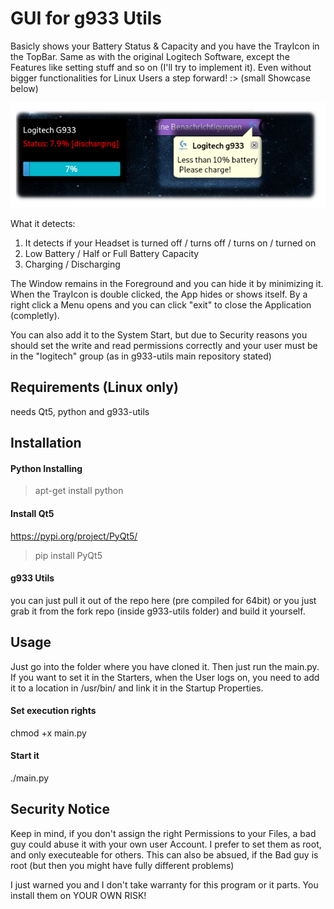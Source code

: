 # GUI for g933 Utils
Basicly shows your Battery Status & Capacity and you have the TrayIcon in the TopBar. Same as with the original Logitech Software, except the Features like setting stuff and so on (I'll try to implement it).  Even without bigger functionalities for Linux Users a step forward! :> (small Showcase below)

![Showcase](showcase.png)

What it detects:
1. It detects if your Headset is turned off / turns off / turns on / turned on
2. Low Battery / Half or Full Battery Capacity
3. Charging / Discharging

The Window remains in the Foreground and you can hide it by minimizing it. When the TrayIcon is double clicked, the App hides or shows itself. By a right click a Menu opens and you can click "exit" to close the Application (completly).

You can also add it to the System Start, but due to Security reasons you should set the write and read permissions correctly and your user must be in the "logitech" group (as in g933-utils main repository stated)

## Requirements (Linux only)
needs Qt5, python and g933-utils

## Installation
#### Python Installing
> apt-get install python

#### Install Qt5 
https://pypi.org/project/PyQt5/
> pip install PyQt5

#### g933 Utils
you can just pull it out of the repo here  (pre compiled for 64bit) or you just grab it from the fork repo (inside g933-utils folder) and build it yourself.

## Usage
Just go into the folder where you have cloned it. Then just run the main.py. If you want to set it in the Starters, when the User logs on, you need to add it to a location in /usr/bin/<folder> and link it in the Startup Properties. 
  
#### Set execution rights
chmod +x main.py

#### Start it
./main.py

## Security Notice
Keep in mind, if you don't assign the right Permissions to your Files, a bad guy could abuse it with your own user Account.
I prefer to set them as root, and only executeable for others. This can also be absued, if the Bad guy is root (but then you might have fully different problems)

I just warned you and I don't take warranty for this program or it parts.
You install them on YOUR OWN RISK! 
